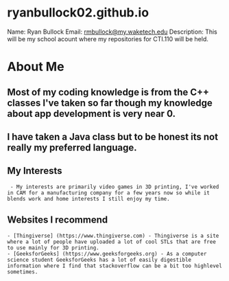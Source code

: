 # ryanbullock02.github.io

Name: Ryan Bullock
Email: rmbullock@my.waketech.edu
Description: This will be my school acount where my repositories for CTI.110 will be held.

# About Me
## Most of my coding knowledge is from the C++ classes I've taken so far though my knowledge about app development is very near 0. 
## I have taken a Java class but to be honest its not really my preferred language.

## My Interests
     - My interests are primarily video games in 3D printing, I've worked in CAM for a manufacturing company for a few years now so while it blends work and home interests I still enjoy my time.

## Websites I recommend
	- [Thingiverse] (https://www.thingiverse.com) - Thingiverse is a site where a lot of people have uploaded a lot of cool STLs that are free to use mainly for 3D printing.
	- [GeeksforGeeks] (https://www.geeksforgeeks.org) - As a computer science student GeeksforGeeks has a lot of easily digestible information where I find that stackoverflow can be a bit too highlevel sometimes.